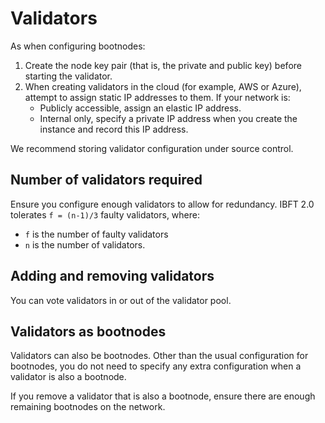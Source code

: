# Validators

As when configuring bootnodes:

1. Create the node key pair (that is, the private and public key) before starting the validator.
2. When creating validators in the cloud (for example, AWS or Azure), attempt to assign static IP addresses to them. If your network is:
   * Publicly accessible, assign an elastic IP address.
   * Internal only, specify a private IP address when you create the instance and record this IP address.

We recommend storing validator configuration under source control.

## Number of validators required

Ensure you configure enough validators to allow for redundancy. IBFT 2.0 tolerates `f = (n-1)/3` faulty validators, where:

* `f` is the number of faulty validators
* `n` is the number of validators.

## Adding and removing validators

You can vote validators in or out of the validator pool.

## Validators as bootnodes

Validators can also be bootnodes. Other than the usual configuration for bootnodes, you do not need to specify any extra configuration when a validator is also a bootnode.

If you remove a validator that is also a bootnode, ensure there are enough remaining bootnodes on the network.

